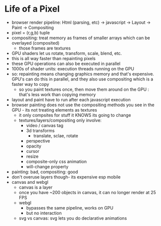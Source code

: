 Life of a Pixel
=================

- browser render pipeline: Html (parsing, etc) -> javascript -> Layout -> Paint -> Compositing
- pixel = (r,g,b) tuple
- compositing: treat memory as frames of smaller arrays which can be overlayed (composited)
    - those frames are textures
- GPU shaders let us rotate, transform, scale, blend, etc.
- this is all way faster than repainting pixels
- these GPU operations can also be executed in parallel 
- 1000s of shader units: execution threads running on the GPU
- so: repainting means changing graphics memory and that's expensive.  GPU's can do this in parallel, and they also use compositing which is a faster way to copy
    - so you paint textures once, then move them around on the GPU : that's less work than copying memory
- layout and paint have to run after each javascript execution
- browser painting does not use the compositing methods you see in the GPU - its not treating elements as textures
    - it only compsites for stuff it KNOWS its going to change
    - textures/layers/compositing only involve:
        - video / canvas tag
        - 3d transforms
             - translate, sclae, rotate 
        - perspective
        - opacity
        - cursor
        - resize
        - composite-only css animation
        - will-change property
- painting: bad, compositing: good 
- don't overuse layers though- its expensive esp mobile
- canvas and webgl
    - canvas is a layer
    - once you have ~200 objects in canvas, it can no longer render at 25 FPS
    - webgl 
        - bypasses the same pipeline, works on GPU
        - but no interaction
    - svg vs canvas: svg lets you do declarative animations
    
 